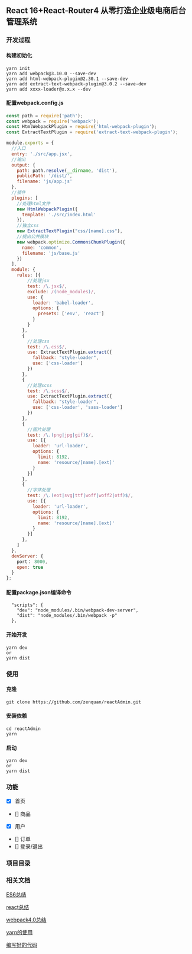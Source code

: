 ## React 16+React-Router4 从零打造企业级电商后台管理系统

### 开发过程

#### 构建初始化
```
yarn init
yarn add webpack@3.10.0 --save-dev
yarn add html-webpack-plugin@2.30.1 --save-dev
yarn add extract-text-webpack-plugin@3.0.2 --save-dev
yarn add xxxx-loader@x.x.x --dev
```
#### 配置webpack.config.js
```js
const path = require('path');
const webpack = require('webpack');
const HtmlWebpackPlugin = require('html-webpack-plugin');
const ExtractTextPlugin = require('extract-text-webpack-plugin');

module.exports = {
  //入口
  entry: './src/app.jsx',
  //输出
  output: {
    path: path.resolve(__dirname, 'dist'),
    publicPath: '/dist/',
    filename: 'js/app.js'
  },
  //插件
  plugins: [
    //处理html文件
    new HtmlWebpackPlugin({
      template: './src/index.html'
    }),
    //独立css
    new ExtractTextPlugin("css/[name].css"),
    //提出公共模块
    new webpack.optimize.CommonsChunkPlugin({
      name: 'common',
      filename: 'js/base.js'
    })
  ],
  module: {
    rules: [{
        //处理jsx
        test: /\.jsx$/,
        exclude: /(node_modules)/,
        use: {
          loader: 'babel-loader',
          options: {
            presets: ['env', 'react']
          }
        }
      },
      {
        //处理css
        test: /\.css$/,
        use: ExtractTextPlugin.extract({
          fallback: "style-loader",
          use: ['css-loader']
        })
      },
      {
        //处理scss
        test: /\.scss$/,
        use: ExtractTextPlugin.extract({
          fallback: "style-loader",
          use: ['css-loader', 'sass-loader']
        })
      },
      {
        //图片处理
        test: /\.(png|jpg|gif)$/,
        use: [{
          loader: 'url-loader',
          options: {
            limit: 8192,
            name: 'resource/[name].[ext]'
          }
        }]
      },
      {
        //字体处理
        test: /\.(eot|svg|ttf|woff|woff2|otf)$/,
        use: [{
          loader: 'url-loader',
          options: {
            limit: 8192,
            name: 'resource/[name].[ext]'
          }
        }]
      },
    ]
  },
  devServer: {
    port： 8000,
    open: true
  }
};
```
#### 配置package.json编译命令
```
  "scripts": {
    "dev": "node_modules/.bin/webpack-dev-server",
    "dist": "node_modules/.bin/webpack -p"
  },
```
#### 开始开发
```
yarn dev
or
yarn dist
``` 
### 使用

#### 克隆
```
git clone https://github.com/zenquan/reactAdmin.git
```
#### 安装依赖
```
cd reactAdmin
yarn
```
#### 启动
```
yarn dev
or
yarn dist
```
### 功能

- [x] 首页
- [] 商品
- [x] 用户
- [] 订单
- [] 登录/退出

### 项目目录



### 相关文档

[ES6总结](./docs/ES6.md)

[react总结](./docs/react.md)

[webpack4.0总结](./docs/webpack4.0.md)

[yarn的使用](./docs/yarn.md)

[编写好的代码](./docs/good-code.md)

